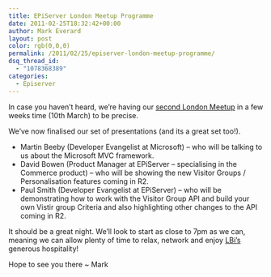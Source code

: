 ```yaml
---
title: EPiServer London Meetup Programme
date: 2011-02-25T18:32:42+00:00
author: Mark Everard
layout: post
color: rgb(0,0,0)
permalink: /2011/02/25/episerver-london-meetup-programme/
dsq_thread_id:
  - "1078368389"
categories:
  - Episerver
---
```

In case you haven&#8217;t heard, we&#8217;re having our <a title="Meetup" href="http://www.meetup.com/EPiServer-London/events/16504364/" target="_blank">second London Meetup</a> in a few weeks time (10th March) to be precise.

We&#8217;ve now finalised our set of presentations (and its a great set too!).

  * Martin Beeby (Developer Evangelist at Microsoft) – who will be talking to us about the Microsoft MVC framework.
  * David Bowen (Product Manager at EPiServer – specialising in the Commerce product) – who will be showing the new Visitor Groups / Personalisation features coming in R2.
  * Paul Smith (Developer Evangelist at EPiServer) – who will be demonstrating how to work with the Visitor Group API and build your own Vistir group Criteria and also highlighting other changes to the API coming in R2.

It should be a great night. We&#8217;ll look to start as close to 7pm as we can, meaning we can allow plenty of time to relax, network and enjoy <a title="LBi" href="http://www.lbi.co.uk/contact/" target="_blank">LBi&#8217;s</a> generous hospitality!

Hope to see you there ~ Mark
